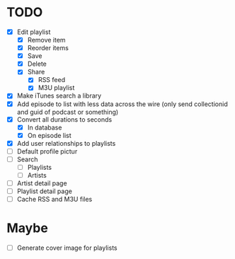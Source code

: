 # TODO

- [x] Edit playlist
  - [x] Remove item
  - [x] Reorder items
  - [x] Save
  - [x] Delete
  - [x] Share
    - [x] RSS feed
    - [x] M3U playlist
- [x] Make iTunes search a library
- [x] Add episode to list with less data across the wire (only send collectionid and guid of podcast or something)
- [x] Convert all durations to seconds
  - [x] In database
  - [x] On episode list
- [x] Add user relationships to playlists
- [ ] Default profile pictur
- [ ] Search
  - [ ] Playlists
  - [ ] Artists
- [ ] Artist detail page
- [ ] Playlist detail page
- [ ] Cache RSS and M3U files

# Maybe

- [ ] Generate cover image for playlists
